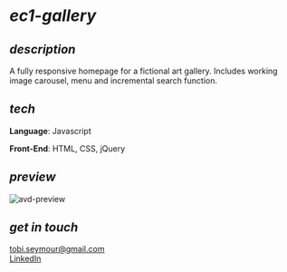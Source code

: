 <h1><i>ec1-gallery</i></h1>

<h2><i>description</i></h2>
<p>A fully responsive homepage for a fictional art gallery. Includes working image carousel, menu and incremental search function.</p>

<h2><i>tech</i></h2>
<p><strong>Language</strong>: Javascript</p>
<p><strong>Front-End</strong>: HTML, CSS, jQuery</p>

<h2><i>preview</i></h2>
<img src="ec1-preview.gif" alt="avd-preview">

<h2><i>get in touch</i></h2>
<div><a href="mailto:tobi.seymour@gmail.com">tobi.seymour@gmail.com</a></div>
<div><a href="https://www.linkedin.com/in/tobiseymour/">LinkedIn</a></div>
